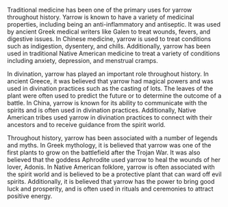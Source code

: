 Traditional medicine has been one of the primary uses for yarrow throughout history. Yarrow is known to have a variety of medicinal properties, including being an anti-inflammatory and antiseptic. It was used by ancient Greek medical writers like Galen to treat wounds, fevers, and digestive issues. In Chinese medicine, yarrow is used to treat conditions such as indigestion, dysentery, and chills. Additionally, yarrow has been used in traditional Native American medicine to treat a variety of conditions including anxiety, depression, and menstrual cramps.

In divination, yarrow has played an important role throughout history. In ancient Greece, it was believed that yarrow had magical powers and was used in divination practices such as the casting of lots. The leaves of the plant were often used to predict the future or to determine the outcome of a battle. In China, yarrow is known for its ability to communicate with the spirits and is often used in divination practices. Additionally, Native American tribes used yarrow in divination practices to connect with their ancestors and to receive guidance from the spirit world.

Throughout history, yarrow has been associated with a number of legends and myths. In Greek mythology, it is believed that yarrow was one of the first plants to grow on the battlefield after the Trojan War. It was also believed that the goddess Aphrodite used yarrow to heal the wounds of her lover, Adonis. In Native American folklore, yarrow is often associated with the spirit world and is believed to be a protective plant that can ward off evil spirits. Additionally, it is believed that yarrow has the power to bring good luck and prosperity, and is often used in rituals and ceremonies to attract positive energy.